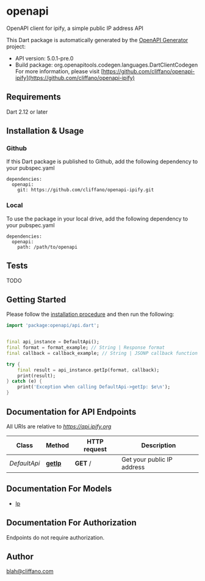 # openapi
OpenAPI client for ipify, a simple public IP address API

This Dart package is automatically generated by the [OpenAPI Generator](https://openapi-generator.tech) project:

- API version: 5.0.1-pre.0
- Build package: org.openapitools.codegen.languages.DartClientCodegen
For more information, please visit [https://github.com/cliffano/openapi-ipify](https://github.com/cliffano/openapi-ipify)

## Requirements

Dart 2.12 or later

## Installation & Usage

### Github
If this Dart package is published to Github, add the following dependency to your pubspec.yaml
```
dependencies:
  openapi:
    git: https://github.com/cliffano/openapi-ipify.git
```

### Local
To use the package in your local drive, add the following dependency to your pubspec.yaml
```
dependencies:
  openapi:
    path: /path/to/openapi
```

## Tests

TODO

## Getting Started

Please follow the [installation procedure](#installation--usage) and then run the following:

```dart
import 'package:openapi/api.dart';


final api_instance = DefaultApi();
final format = format_example; // String | Response format
final callback = callback_example; // String | JSONP callback function name

try {
    final result = api_instance.getIp(format, callback);
    print(result);
} catch (e) {
    print('Exception when calling DefaultApi->getIp: $e\n');
}

```

## Documentation for API Endpoints

All URIs are relative to *https://api.ipify.org*

Class | Method | HTTP request | Description
------------ | ------------- | ------------- | -------------
*DefaultApi* | [**getIp**](doc//DefaultApi.md#getip) | **GET** / | Get your public IP address


## Documentation For Models

 - [Ip](doc//Ip.md)


## Documentation For Authorization

Endpoints do not require authorization.


## Author

blah@cliffano.com

